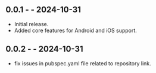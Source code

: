## 0.0.1 - - 2024-10-31

- Initial release.
- Added core features for Android and iOS support.

## 0.0.2 - - 2024-10-31

- fix issues in pubspec.yaml file related to repository link.
